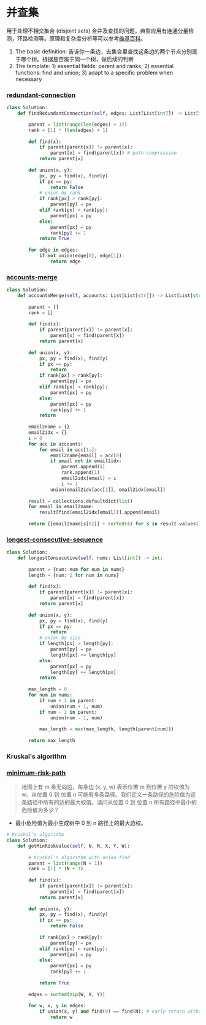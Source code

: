 # 并查集

用于处理不相交集合 (disjoint sets) 合并及查找的问题，典型应用有连通分量检测，环路检测等。原理和复杂度分析等可以参考[维基百科](https://en.wikipedia.org/wiki/Disjoint-set_data_structure)。

1. The basic definition: 告诉你一条边，去集合里查找这条边的两个节点分别属于哪个树。根据是否属于同一个树，做后续的判断
2. The template: 1) essential fields: parent and ranks; 2) essential functions: find and union; 3) adapt to a specific problem when necessary



### [redundant-connection](https://leetcode.com/problems/redundant-connection/)

```Python
class Solution:
    def findRedundantConnection(self, edges: List[List[int]]) -> List[int]:

        parent = list(range(len(edges) + 1))
        rank = [1] * (len(edges) + 1)
        
        def find(x):
            if parent[parent[x]] != parent[x]:
                parent[x] = find(parent[x]) # path compression
            return parent[x]
        
        def union(x, y):
            px, py = find(x), find(y)
            if px == py:
                return False
            # union by rank
            if rank[px] > rank[py]:
                parent[py] = px
            elif rank[px] < rank[py]:
                parent[px] = py
            else:
                parent[px] = py
                rank[py] += 1
            return True
        
        for edge in edges:
            if not union(edge[0], edge[1]):
                return edge
```

### [accounts-merge](https://leetcode-cn.com/problems/accounts-merge/)

```Python
class Solution:
    def accountsMerge(self, accounts: List[List[str]]) -> List[List[str]]:
        
        parent = []
        rank = []
        
        def find(x):
            if parent[parent[x]] != parent[x]:
                parent[x] = find(parent[x])
            return parent[x]
        
        def union(x, y):
            px, py = find(x), find(y)
            if px == py:
                return
            if rank[px] > rank[py]:
                parent[py] = px
            elif rank[px] < rank[py]:
                parent[px] = py
            else:
                parent[px] = py
                rank[py] += 1
            return
        
        email2name = {}
        email2idx = {}
        i = 0
        for acc in accounts:
            for email in acc[1:]:
                email2name[email] = acc[0]
                if email not in email2idx:
                    parent.append(i)
                    rank.append(1)
                    email2idx[email] = i
                    i += 1
                union(email2idx[acc[1]], email2idx[email])
        
        result = collections.defaultdict(list)
        for email in email2name:
            result[find(email2idx[email])].append(email)
        
        return [[email2name[s[0]]] + sorted(s) for s in result.values()]
```

### [longest-consecutive-sequence](https://leetcode-cn.com/problems/longest-consecutive-sequence/)

```Python
class Solution:
    def longestConsecutive(self, nums: List[int]) -> int:
        
        parent = {num: num for num in nums}
        length = {num: 1 for num in nums}
        
        def find(x):
            if parent[parent[x]] != parent[x]:
                parent[x] = find(parent[x])
            return parent[x]
        
        def union(x, y):
            px, py = find(x), find(y)
            if px == py:
                return
            # union by size
            if length[px] > length[py]:
                parent[py] = px
                length[px] += length[py]
            else:
                parent[px] = py
                length[py] += length[px]
            return
        
        max_length = 0
        for num in nums:
            if num + 1 in parent:
                union(num + 1, num)
            if num - 1 in parent:
                union(num - 1, num)
            
            max_length = max(max_length, length[parent[num]])
        
        return max_length
```

### Kruskal's algorithm

### [minimum-risk-path](https://www.lintcode.com/problem/minimum-risk-path/description)

> 地图上有 m 条无向边，每条边 (x, y, w) 表示位置 m 到位置 y 的权值为 w。从位置 0 到 位置 n 可能有多条路径。我们定义一条路径的危险值为这条路径中所有的边的最大权值。请问从位置 0 到 位置 n 所有路径中最小的危险值为多少？

- 最小危险值为最小生成树中 0 到 n 路径上的最大边权。

```Python
# Kruskal's algorithm
class Solution:
    def getMinRiskValue(self, N, M, X, Y, W):
        
        # Kruskal's algorithm with union-find
        parent = list(range(N + 1))
        rank = [1] * (N + 1)
        
        def find(x):
            if parent[parent[x]] != parent[x]:
                parent[x] = find(parent[x])
            return parent[x]
        
        def union(x, y):
            px, py = find(x), find(y)
            if px == py:
                return False
            
            if rank[px] > rank[py]:
                parent[py] = px
            elif rank[px] < rank[py]:
                parent[px] = py
            else:
                parent[px] = py
                rank[py] += 1
            
            return True
        
        edges = sorted(zip(W, X, Y))
        
        for w, x, y in edges:
            if union(x, y) and find(0) == find(N): # early return without constructing MST
                return w
```